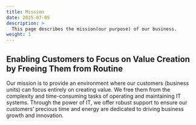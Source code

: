 ```yaml
---
title: Mission
date: 2025-07-05
description: >
  This page describes the mission(our purpose) of our business.
weight: 1
---
```


## Enabling Customers to Focus on Value Creation by Freeing Them from Routine

Our mission is to provide an environment where our customers (business units) can focus entirely on creating value. We free them from the complexity and time-consuming tasks of operating and maintaining IT systems. Through the power of IT, we offer robust support to ensure our customers’ precious time and energy are dedicated to driving business growth and innovation.
